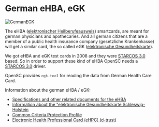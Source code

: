 # German eHBA, eGK

![GermanEGK](./attachments/wiki/GermanEGK/HPC-Image.gif)

The eHBA ([elektronischer Heilberufeausweis](https://www.bundesaerztekammer.de/themen/aerzte/digitalisierung/elektronischer-heilberufsausweis-ehba)) smartcards, are meant for german physicians and apothecaries. And all german citizens that are a member of a public health insurance company (gesetzliche Krankenkasse) will get a similar card, the so called eGK ([elektronische Gesundheitskarte](https://www.bundesgesundheitsministerium.de/themen/digitalisierung/elektronische-gesundheitskarte)).

We got eHBA and eGK test cards in 2008 and they were [STARCOS 3.0](STARCOS-cards) based. So in order to support these kind of eHBA OpenSC needs a [STARCOS 3.0](STARCOS-cards) driver.

OpenSC provides `egk-tool` for reading the data from German Health Care Card.

Information about the german eHBA / eGK:

* [Specifications and other related documents for the eHBA](https://fachportal.gematik.de/karten-und-identitaeten/elektronischer-heilberufsausweis)
* [Information about the "elektronische Gesundheitskarte Schleswig-Holstein](https://www.aeksh.de/elektronische-gesundheitskarte-egk-anwendungen)
* [Common Criteria Protection Profile](https://www.commoncriteriaportal.org/files/ppfiles/PP0020_V3b_pdf.pdf)
* [Electronic Health Professional Card (eHPC) (d-trust)](https://www.d-trust.net/en/solutions/ehpc)
